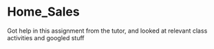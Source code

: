# Home_Sales
Got help in this assignment from the tutor, and looked at relevant class activities and googled stuff
